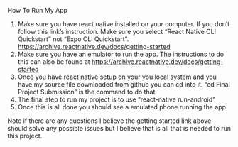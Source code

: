 How To Run My App
1.	Make sure you have react native installed on your computer. If you don’t follow this link’s instruction. Make sure you select “React Native CLI Quickstart” not “Expo CLI Quickstart”. https://archive.reactnative.dev/docs/getting-started
2.	Make sure you have an emulator to run the app. The instructions to do this can also be found at https://archive.reactnative.dev/docs/getting-started
3.	Once you have react native setup on your you local system and you have my source file downloaded from github you can cd into it. “cd Final Project Submission” is the command to do that
4.	The final step to run my project is to use “react-native run-android”
5.	Once this is all done you should see a emulated phone running the app.

Note if there are any questions I believe the getting started link above should solve any possible issues but I believe that is all that is needed to run this project.
